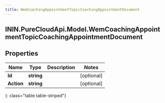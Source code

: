 ```yaml
---
title: WemCoachingAppointmentTopicCoachingAppointmentDocument
---
```

## ININ.PureCloudApi.Model.WemCoachingAppointmentTopicCoachingAppointmentDocument

## Properties

|Name | Type | Description | Notes|
|------------ | ------------- | ------------- | -------------|
| **Id** | **string** |  | [optional] |
| **Action** | **string** |  | [optional] |
{: class="table table-striped"}


